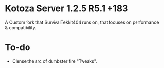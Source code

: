 # Kotoza Server 1.2.5 R5.1 +183
A Custom fork that SurvivalTekkit404 runs on, that focuses on performance & compatibility.

# To-do 
  * Clense the src of dumbster fire "Tweaks".


